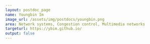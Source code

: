 ```yaml
---
layout: postdoc_page
name: Youngbin Im
image_url: /assets/img/postdocs/youngbin.png
area: Network systems, Congestion control, Multimedia networks
targeturl: https://ybim.github.io/
output: false
---
```

